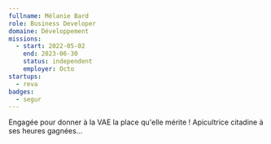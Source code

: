 ```yaml
---
fullname: Mélanie Bard
role: Business Developer 
domaine: Développement
missions:
  - start: 2022-05-02
    end: 2023-06-30
    status: independent
    employer: Octo
startups:
  - reva
badges:
  - segur
---
```


Engagée pour donner à la VAE la place qu'elle mérite !
Apicultrice citadine à ses heures gagnées... 
